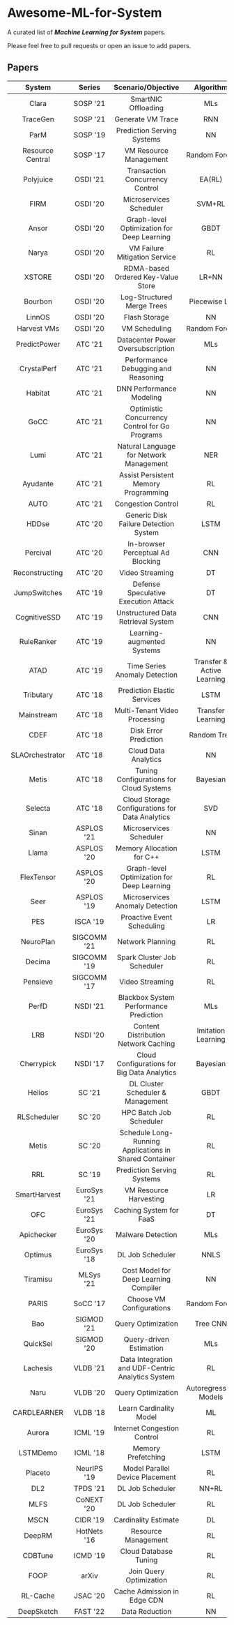 # Awesome-ML-for-System

A curated list of ***Machine Learning for System*** papers. 

Please feel free to pull requests or open an issue to add papers.

## Papers

|    **System**    |  **Series** |                 **Scenario/Objective**                 |         **Algorithm**        |                                            **Code**                                           |
|:----------------:|:-----------:|:------------------------------------------------------:|:----------------------------:|:---------------------------------------------------------------------------------------------:|
|       Clara      |   SOSP '21  |                   SmartNIC Offloading                  |              MLs             |                           [Code](https://github.com/824728350/Clara)                          |
|     TraceGen     |   SOSP '21  |                    Generate VM Trace                   |              RNN             |                  [Code](https://github.com/huaweicloud/trace_generation_rnn)                  |
|       ParM       |   SOSP '19  |               Prediction Serving Systems               |              NN              |                      [Code](https://github.com/thesys-lab/parity-models)                      |
| Resource Central |   SOSP '17  |                 VM Resource Management                 |         Random Forest        |                                                                                               |
|     Polyjuice    |   OSDI '21  |             Transaction Concurrency Control            |            EA(RL)            |                        [Code](https://github.com/derFischer/Polyjuice)                        |
|       FIRM       |   OSDI '20  |                 Microservices Scheduler                |            SVM+RL            |                      [Code](https://gitlab.engr.illinois.edu/DEPEND/firm)                     |
|       Ansor      |   OSDI '20  |       Graph-level Optimization for Deep Learning       |             GBDT             |                [Code](https://bitbucket.org/lmzheng/ansor-artifact/src/master/)               |
|       Narya      |   OSDI '20  |              VM Failure Mitigation Service             |              RL              |                                                                                               |
|      XSTORE      |   OSDI '20  |           RDMA-based Ordered Key-Value Store           |             LR+NN            |                          [Code](https://github.com/SJTU-IPADS/xstore)                         |
|      Bourbon     |   OSDI '20  |               Log-Structured Merge Trees               |         Piecewise LR         |            [Code](https://bitbucket.org/daiyifandanny/learned-leveldb/src/master/)            |
|      LinnOS      |   OSDI '20  |                      Flash Storage                     |              NN              | [Code](https://www.chameleoncloud.org/experiment/share/15?s=409ab137f20e4cd38ae3dd4e0d4bfa7c) |
|    Harvest VMs   |   OSDI '20  |                      VM Scheduling                     |         Random Forest        |                                                                                               |
|   PredictPower   |   ATC '21   |            Datacenter Power Oversubscription           |              MLs             |                                                                                               |
|    CrystalPerf   |   ATC '21   |           Performance Debugging and Reasoning          |              NN              |                                                                                               |
|      Habitat     |   ATC '21   |                DNN Performance Modeling                |              NN              |                           [Code](https://github.com/geoffxy/habitat)                          |
|       GoCC       |   ATC '21   |     Optimistic Concurrency Control for Go Programs     |              NN              |                         [Code](https://github.com/uber-research/GOCC)                         |
|       Lumi       |   ATC '21   |         Natural Language for Network Management        |              NER             |                             [Code](https://lumichatbot.github.io/)                            |
|     Ayudante     |   ATC '21   |          Assist Persistent Memory Programming          |              RL              |                                      Delete by the author                                     |
|       AUTO       |   ATC '21   |                   Congestion Control                   |              RL              |                                                                                               |
|       HDDse      |   ATC '20   |          Generic Disk Failure Detection System         |             LSTM             |                                                                                               |
|     Percival     |   ATC '20   |            In-browser Perceptual Ad Blocking           |              CNN             |                           [Code](https://github.com/dxaen/percival)                           |
|  Reconstructing  |   ATC '20   |                     Video Streaming                    |              DT              |   [Code](https://github.com/magruener/reconstructing-proprietary-video-streaming-algorithms)  |
|   JumpSwitches   |   ATC '19   |          Defense Speculative Execution Attack          |              DT              |                                                                                               |
|   CognitiveSSD   |   ATC '19   |           Unstructured Data Retrieval System           |              CNN             |                     [Code](https://github.com/Cognitive-SSD/Cognitive-SSD)                    |
|    RuleRanker    |   ATC '19   |               Learning-augmented Systems               |              NN              |                                                                                               |
|       ATAD       |   ATC '19   |              Time Series Anomaly Detection             | Transfer & Active   Learning |                                                                                               |
|     Tributary    |   ATC '18   |               Prediction Elastic Services              |             LSTM             |                                                                                               |
|    Mainstream    |   ATC '18   |              Multi-Tenant Video Processing             |       Transfer Learning      |                                                                                               |
|       CDEF       |   ATC '18   |                  Disk Error Prediction                 |          Random Tree         |                                                                                               |
|  SLAOrchestrator |   ATC '18   |                  Cloud Data Analytics                  |              NN              |                                                                                               |
|       Metis      |   ATC '18   |        Tuning Configurations   for Cloud Systems       |           Bayesian           |                                                                                               |
|      Selecta     |   ATC '18   |     Cloud Storage Configurations for Data Analytics    |              SVD             |                                                                                               |
|       Sinan      |  ASPLOS '21 |                 Microservices Scheduler                |              NN              |                          [Code](https://github.com/zyqCSL/sinan-gcp)                          |
|       Llama      |  ASPLOS '20 |                Memory Allocation for C++               |             LSTM             |                         [Code](https://github.com/alpaka-group/llama)                         |
|    FlexTensor    |  ASPLOS '20 |       Graph-level Optimization for Deep Learning       |              RL              |                      [Code](https://github.com/KnowingNothing/FlexTensor)                     |
|       Seer       |  ASPLOS '19 |             Microservices Anomaly Detection            |             LSTM             |                                                                                               |
|        PES       |   ISCA '19  |               Proactive Event Scheduling               |              LR              |                                                                                               |
|     NeuroPlan    | SIGCOMM '21 |                    Network Planning                    |              RL              |                         [Code](https://github.com/netx-repo/neuroplan)                        |
|      Decima      | SIGCOMM '19 |               Spark Cluster Job Scheduler              |              RL              |                              [Code](https://web.mit.edu/decima/)                              |
|     Pensieve     | SIGCOMM '17 |                     Video Streaming                    |              RL              |                         [Code](https://github.com/hongzimao/pensieve)                         |
|       PerfD      |   NSDI '21  |         Blackbox System Performance Prediction         |              MLs             |                             [Code](https://github.com/perfd/perfd)                            |
|        LRB       |   NSDI '20  |          Content Distribution Network Caching          |      Imitation Learning      |                            [Code](https://github.com/sunnyszy/lrb)                            |
|    Cherrypick    |   NSDI '17  |       Cloud Configurations for Big Data Analytics      |           Bayesian           |                                                                                               |
|      Helios      |    SC '21   |            DL Cluster Scheduler & Management           |             GBDT             |                                                                                               |
|    RLScheduler   |    SC '20   |                 HPC Batch Job Scheduler                |              RL              |                    [Code](https://github.com/DIR-LAB/deep-batch-scheduler)                    |
|       Metis      |    SC '20   | Schedule Long-Running Applications in Shared Container |              RL              |                            [Code](https://github.com/lwangbm/Metis)                           |
|        RRL       |    SC '19   |               Prediction Serving Systems               |              RL              |                            [Code](https://github.com/HeyangQin/RRL)                           |
|   SmartHarvest   | EuroSys '21 |                 VM Resource Harvesting                 |              LR              |                                                                                               |
|        OFC       | EuroSys '21 |                 Caching System for FaaS                |              DT              |                         [Code](https://gitlab.com/lenapster/faascache)                        |
|    Apichecker    | EuroSys '20 |                    Malware Detection                   |              MLs             |                             [Code](https://apichecker.github.io/)                             |
|      Optimus     | EuroSys '18 |                    DL Job Scheduler                    |             NNLS             |                         [Code](https://github.com/pengyanghua/optimus)                        |
|     Tiramisu     |  MLSys '21  |          Cost Model for Deep Learning Compiler         |              NN              |                             [Code](https://tiramisu-compiler.org/)                            |
|       PARIS      |   SoCC '17  |                Choose VM Configurations                |         Random Forest        |                                                                                               |
|        Bao       |  SIGMOD '21 |                   Query Optimization                   |           Tree CNN           |                   [Code](https://github.com/learnedsystems/baoforpostgresql)                  |
|     QuickSel     |  SIGMOD '20 |                 Query-driven Estimation                |              MLs             |                        [Code](https://github.com/illinoisdata/quicksel)                       |
|     Lachesis     |   VLDB '21  |    Data Integration and UDF-Centric Analytics System   |              RL              |                         [Code](https://github.com/asu-cactus/lachesis)                        |
|       Naru       |   VLDB '20  |                   Query Optimization                   |     Autoregressive Models    |                          [Code](https://github.com/naru-project/naru)                         |
|    CARDLEARNER   |   VLDB '18  |                 Learn Cardinality Model                |              ML              |                                                                                               |
|      Aurora      |   ICML '19  |               Internet Congestion Control              |              RL              |                          [Code](https://github.com/PCCproject/PCC-RL)                         |
|     LSTMDemo     |   ICML '18  |                   Memory Prefetching                   |             LSTM             |                        [Code](https://github.com/LittleDevilQ/LSTMDemo)                       |
|      Placeto     | NeurIPS '19 |             Model Parallel Device Placement            |              RL              |                [Code](https://github.com/aravic/generalizable-device-placement)               |
|        DL2       |   TPDS '21  |                    DL Job Scheduler                    |             NN+RL            |                           [Code](https://github.com/pengyanghua/DL2)                          |
|       MLFS       |  CoNEXT '20 |                    DL Job Scheduler                    |              RL              |                [Code](https://github.com/hiddenlayer2020/ML-Job-Scheduler-MLFS)               |
|       MSCN       |   CIDR '19  |                  Cardinality Estimate                  |              DL              |                  [Code](https://github.com/andreaskipf/learnedcardinalities)                  |
|      DeepRM      | HotNets '16 |                   Resource Management                  |              RL              |                          [Code](https://github.com/hongzimao/deeprm)                          |
|      CDBTune     |   ICMD '19  |                  Cloud Database Tuning                 |              RL              |                        [Code](https://github.com/HustAIsGroup/CDBTune)                        |
|       FOOP       |    arXiv    |                 Join Query Optimization                |              RL              |            [Code](https://github.com/heitzjon/mt-join-query-optimization-with-drl)            |
|     RL-Cache     |   JSAC '20  |              Cache Admission   in Edge CDN             |              RL              |                           [Code](https://github.com/WVadim/RL-Cache)                          |
|    DeepSketch    |   FAST '22  |                     Data Reduction                     |              NN              |                  [Code](https://github.com/dgist-datalab/deepsketch-fast2022)                 |
